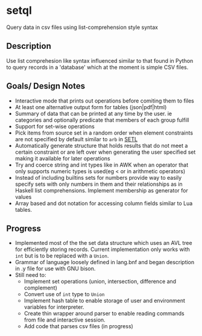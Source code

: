 # setql
Query data in csv files using list-comprehension style syntax

## Description
Use list comprehesion like syntax influenced similar to that found in Python to query records in a 'database' which at the moment is simple CSV files.

## Goals/ Design Notes

* Interactive mode that prints out operations before comiting them to files
* At least one alternative output form for tables (json|pdf|html)
* Summary of data that can be printed at any time by the user. ie categories and optionally predicate that members of each 
  group fulfill
* Support for set-wise operations
* Pick items from source set in a random order when element constraints are not specified by default similar to `arb`
  in [SETL](https://en.wikipedia.org/wiki/SETL) 
* Automatically generate structure that holds results that do not meet a certain constraint or are left over when 
  generating the user specified set making it available for later operations
* Try and coerce string and int types like in AWK when an operator that only supports numeric types is used(eg < or in 
  arithmetic operators)
* Instead of including builtins sets for numbers provide way to easily specify sets with only numbers in them and 
  their relationships as in Haskell list comprehensions. Implement membership as generator for values 
* Array based and dot notation for accessing column fields similar to Lua tables.

## Progress

* Implemented most of the the set data structure which uses an AVL tree for efficiently storing records. Current implementation
only works with `int` but is to be replaced with a `Union`.
* Grammar of language loosely defined in lang.bnf and began description in .y file for use with GNU bison.
* Still need to:
  - Implement set operations (union, intersection, difference and complement)
  - Convert use of `int` type to `Union`
  - Implement hash table to enable storage of user and environment variables for interpreter.
  - Create thin wrapper around parser to enable reading commands from file and interactive session.
  - Add code that parses csv files (in progress)

